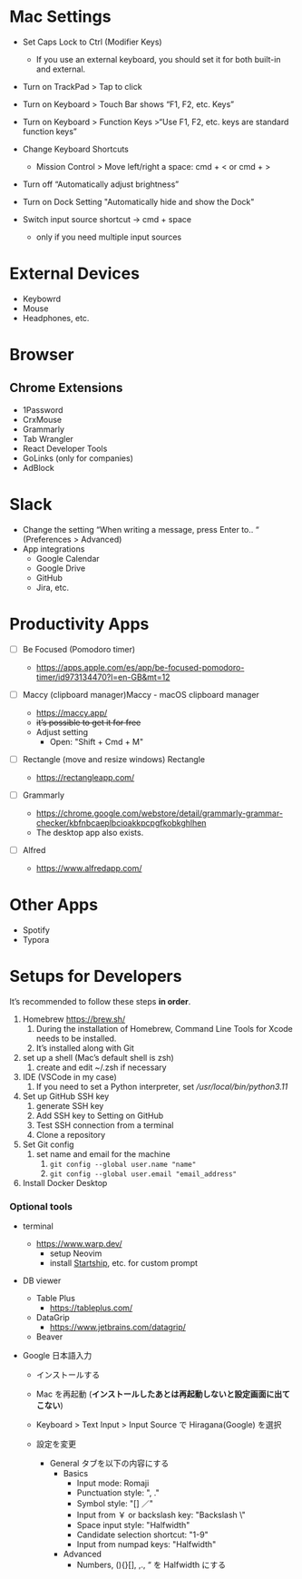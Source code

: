 # Mac Settings

- Set Caps Lock to Ctrl (Modifier Keys)
  - If you use an external keyboard, you should set it for both built-in and external.
- Turn on TrackPad > Tap to click
- Turn on Keyboard > Touch Bar shows “F1, F2, etc. Keys”
- Turn on Keyboard > Function Keys >“Use F1, F2, etc. keys are standard function keys”
- Change Keyboard Shortcuts
  - Mission Control > Move left/right a space: cmd + < or cmd + >
- Turn off “Automatically adjust brightness”
- Turn on Dock Setting "Automatically hide and show the Dock"

- Switch input source shortcut → cmd + space
  - only if you need multiple input sources

# External Devices
- Keybowrd
- Mouse
- Headphones, etc.

# Browser
## Chrome Extensions
- 1Password
- CrxMouse
- Grammarly
- Tab Wrangler
- React Developer Tools
- GoLinks (only for companies)
- AdBlock

# Slack
- Change the setting “When writing a message, press Enter to.. “ (Preferences > Advanced)
- App integrations
  - Google Calendar
  - Google Drive
  - GitHub
  - Jira, etc.

# Productivity Apps
- [ ] Be Focused (Pomodoro timer)
  - https://apps.apple.com/es/app/be-focused-pomodoro-timer/id973134470?l=en-GB&mt=12
- [ ] Maccy (clipboard manager)Maccy - macOS clipboard manager
  - https://maccy.app/
  - ~~it’s possible to get it for free~~
  - Adjust setting
    - Open: "Shift + Cmd + M"

- [ ] Rectangle (move and resize windows) Rectangle
  - https://rectangleapp.com/

- [ ] Grammarly
  - https://chrome.google.com/webstore/detail/grammarly-grammar-checker/kbfnbcaeplbcioakkpcpgfkobkghlhen
  - The desktop app also exists.

- [ ] Alfred
  - https://www.alfredapp.com/

# Other Apps
- Spotify
- Typora

# Setups for Developers
It’s recommended to follow these steps **in order**.

1. Homebrew https://brew.sh/
   1. During the installation of Homebrew, Command Line Tools for Xcode needs to be installed.
   1. It’s installed along with Git
1. set up a shell (Mac’s default shell is zsh)
   1. create and edit ~/.zsh if necessary
1. IDE (VSCode in my case)
   1. If you need to set a Python interpreter, set */usr/local/bin/python3.11*
1. Set up GitHub SSH key
   1. generate SSH key
   1. Add SSH key to Setting on GitHub
   1. Test SSH connection from a terminal
   1. Clone a repository
1. Set Git config
   1. set name and email for the machine
      1. `git config --global user.name "name"`
      1. `git config --global user.email "email_address"`
1. Install Docker Desktop

### Optional tools

- terminal
  - https://www.warp.dev/
    - setup Neovim
    - install [Startship](https://starship.rs/), etc. for custom prompt
- DB viewer
  - Table Plus
    - https://tableplus.com/
  - DataGrip
    - https://www.jetbrains.com/datagrip/
  - Beaver



- Google 日本語入力

  - インストールする

  - Mac を再起動 (**インストールしたあとは再起動しないと設定画面に出てこない**)

  - Keyboard > Text Input > Input Source で Hiragana(Google) を選択

  - 設定を変更
    - General タブを以下の内容にする
      - Basics
        - Input mode: Romaji
        - Punctuation style: ", ."
        - Symbol style: "[] ／"
        - Input from ￥ or backslash key: "Backslash \\"
        - Space  input style: "Halfwidth"
        - Candidate selection shortcut: "1-9"
        - Input from numpad keys: "Halfwidth"
      - Advanced
        - Numbers, (){}[], ,., “ を Halfwidth にする
